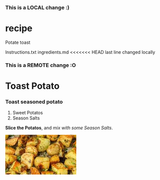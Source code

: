 ### This is a LOCAL change :)
# recipe

Potate toast

Instructions.txt
ingredients.md
<<<<<<< HEAD
last line changed locally
### This is a REMOTE change :O

# Toast Potato
### Toast seasoned potato

1. Sweet Potatos
2. Season Salts

**Slice the Potatos**, and _mix with some Season Salts_.

![Repcipe Picture](recipe.jpg)